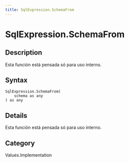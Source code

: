 ```yaml
---
title: SqlExpression.SchemaFrom
---
```


# SqlExpression.SchemaFrom


## Description

Esta función está pensada só para uso interno.


## Syntax

```powerquery
SqlExpression.SchemaFrom(
    schema as any
) as any
```


## Details

Esta función está pensada só para uso interno.



## Category
Values.Implementation
